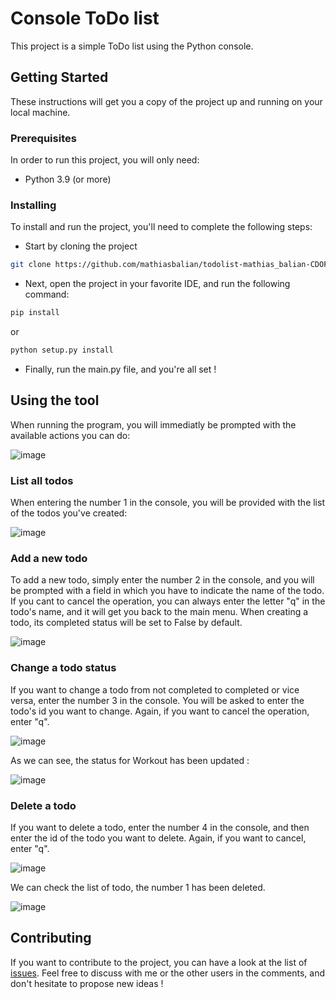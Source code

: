 # Console ToDo list

This project is a simple ToDo list using the Python console.

## Getting Started

These instructions will get you a copy of the project up and running on your local machine.

### Prerequisites

In order to run this project, you will only need:  
- Python 3.9 (or more)

### Installing

To install and run the project, you'll need to complete the following steps:  

- Start by cloning the project
```bash
git clone https://github.com/mathiasbalian/todolist-mathias_balian-CDOF1.git
```

- Next, open the project in your favorite IDE, and run the following command:
```bash
pip install
```
or  
```bash
python setup.py install
```

- Finally, run the main.py file, and you're all set !

## Using the tool
When running the program, you will immediatly be prompted with the available actions you can do:   

![image](https://github.com/mathiasbalian/todolist-mathias_balian-CDOF1/assets/144808507/beaab4e0-8fed-4db9-b9e1-d331329ed589)

### List all todos
When entering the number 1 in the console, you will be provided with the list of the todos you've created:  

![image](https://github.com/mathiasbalian/todolist-mathias_balian-CDOF1/assets/144808507/a0e8dac4-9f5c-4f87-b341-2a4ed1a3b956)

### Add a new todo
To add a new todo, simply enter the number 2 in the console, and you will be prompted with a field in which you have to indicate the name of the todo. If you cant to cancel the operation, you can always enter the letter "q" in the todo's name, and it will get you back to the main menu. When creating a todo, its completed status will be set to False by default.  

![image](https://github.com/mathiasbalian/todolist-mathias_balian-CDOF1/assets/144808507/ed7288dd-288d-41db-868c-a9efed024ae7)

### Change a todo status
If you want to change a todo from not completed to completed or vice versa, enter the number 3 in the console. You will be asked to enter the todo's id you want to change. Again, if you want to cancel the operation, enter "q".  

![image](https://github.com/mathiasbalian/todolist-mathias_balian-CDOF1/assets/144808507/00678647-09ad-4ac6-8d96-4b3e6e968796)

As we can see, the status for Workout has been updated :

![image](https://github.com/mathiasbalian/todolist-mathias_balian-CDOF1/assets/144808507/41a35c0c-6964-4194-a9b0-a7756539d225)

### Delete a todo
If you want to delete a todo, enter the number 4 in the console, and then enter the id of the todo you want to delete. Again, if you want to cancel, enter "q". 

![image](https://github.com/mathiasbalian/todolist-mathias_balian-CDOF1/assets/144808507/3ada1c44-6c87-4d27-a315-de7f76516d67)

We can check the list of todo, the number 1 has been deleted.  

![image](https://github.com/mathiasbalian/todolist-mathias_balian-CDOF1/assets/144808507/7074d533-7034-4521-892f-081734ab1e1c)

## Contributing
If you want to contribute to the project, you can have a look at the list of [issues](https://github.com/mathiasbalian/todolist-mathias_balian-CDOF1/issues).
Feel free to discuss with me or the other users in the comments, and don't hesitate to propose new ideas !

